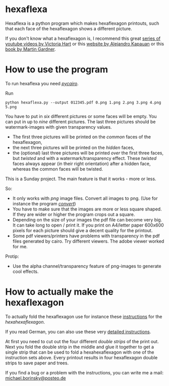 
hexaflexa
=========

Hexaflexa is a python program which makes hexaflexagon printouts, such that each face of the hexaflexagon shows a different picture. 

If you don't know what a hexaflexagon is, I recommend this great [series of youtube videos by Victoria Hart](//youtu.be/VIVIegSt81k) or this [website by Alejandro Kapauan](http://britton.disted.camosun.bc.ca/hexahexa/hexahexa.html) or this [book by Martin Gardner](http://www.cambridge.org/nl/academic/subjects/mathematics/recreational-mathematics/hexaflexagons-probability-paradoxes-and-tower-hanoi-martin-gardners-first-book-mathematical-puzzles-and-games?format=PB&isbn=9780521735254). 

How to use the program
======================

To run hexaflexa you need [*pycairo*](https://cairographics.org/pycairo/).

Run 

    python hexaflexa.py --output 012345.pdf 0.png 1.png 2.png 3.png 4.png 5.png

You have to put in *six* different pictures or some faces will be empty. You can put in up to *nine* different pictures. The last three pictures should be watermark-images with given transparency values. 

-   The first three pictures will be printed on the *common* faces of the hexaflexagon, 
-   the next three pictures will be printed on the *hidden* faces, 
-   the (optional) last three pictures will be printed *over* the first three faces, but *twisted* and with a watermark/transparency effect. These *twisted* faces always appear (in their right orientation) after a hidden face, whereas the common faces will be twisted. 

This is a Sunday project. The main feature is that it works - more or less. 

So:
-   It only works with *png* image files. Convert all images to png. (Use for instance the program [*convert*](https://www.imagemagick.org/script/index.php))
-   You have to make sure that the images are more or less square shaped. If they are wider or higher the program crops out a square. 
-   Depending on the size of your images the pdf file can become very big. It can take long to open / print it. If you print on A4/letter paper 600x600 pixels for each picture should give a decent quality for the printout. 
-   Some pdf viewers/printers have problems with transparency in the pdf files generated by cairo. Try different viewers. The adobe viewer worked for me. 

Protip:
-   Use the alpha channel/transparency feature of png-images to generate cool effects.

How to actually make the hexaflexagon 
=====================================

To actually fold the hexaflexagon use for instance these [instructions](http://britton.disted.camosun.bc.ca/hexahexa/hexahexa.html) for the *hexahexaflexagon*. 

If you read German, you can also use these very [detailed instructions](http://de.wikihow.com/Ein-Hexaflexagon-falten). 

At first you need to cut out the four different *double strips* of the print out. Next you fold the double strip in the middle and glue it together to get a single strip that can be used to fold a hexahexaflexagon with one of the instruction sets above. Every printout results in four hexaflexagon double strips to save paper and trees. 

If you find a bug or a problem with the instructions, you can write me a mail: michael.borinsky@posteo.de
